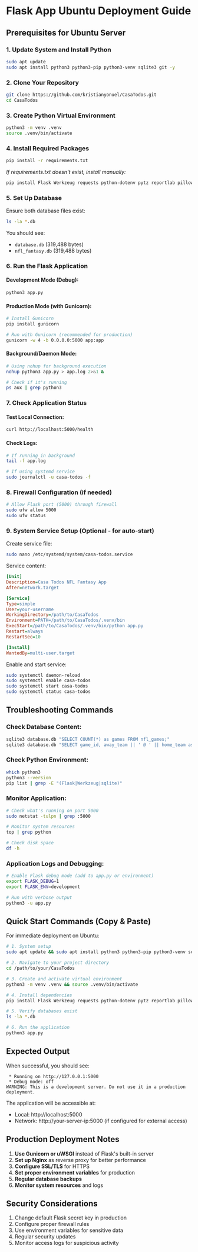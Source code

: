 # Flask App Ubuntu Deployment Guide

## Prerequisites for Ubuntu Server

### 1. Update System and Install Python
```bash
sudo apt update
sudo apt install python3 python3-pip python3-venv sqlite3 git -y
```

### 2. Clone Your Repository
```bash
git clone https://github.com/kristianyonuel/CasaTodos.git
cd CasaTodos
```

### 3. Create Python Virtual Environment
```bash
python3 -m venv .venv
source .venv/bin/activate
```

### 4. Install Required Packages
```bash
pip install -r requirements.txt
```
*If requirements.txt doesn't exist, install manually:*
```bash
pip install Flask Werkzeug requests python-dotenv pytz reportlab pillow blinker
```

### 5. Set Up Database
Ensure both database files exist:
```bash
ls -la *.db
```
You should see:
- `database.db` (319,488 bytes)
- `nfl_fantasy.db` (319,488 bytes)

### 6. Run the Flask Application

#### Development Mode (Debug):
```bash
python3 app.py
```

#### Production Mode (with Gunicorn):
```bash
# Install Gunicorn
pip install gunicorn

# Run with Gunicorn (recommended for production)
gunicorn -w 4 -b 0.0.0.0:5000 app:app
```

#### Background/Daemon Mode:
```bash
# Using nohup for background execution
nohup python3 app.py > app.log 2>&1 &

# Check if it's running
ps aux | grep python3
```

### 7. Check Application Status

#### Test Local Connection:
```bash
curl http://localhost:5000/health
```

#### Check Logs:
```bash
# If running in background
tail -f app.log

# If using systemd service
sudo journalctl -u casa-todos -f
```

### 8. Firewall Configuration (if needed)
```bash
# Allow Flask port (5000) through firewall
sudo ufw allow 5000
sudo ufw status
```

### 9. System Service Setup (Optional - for auto-start)

Create service file:
```bash
sudo nano /etc/systemd/system/casa-todos.service
```

Service content:
```ini
[Unit]
Description=Casa Todos NFL Fantasy App
After=network.target

[Service]
Type=simple
User=your-username
WorkingDirectory=/path/to/CasaTodos
Environment=PATH=/path/to/CasaTodos/.venv/bin
ExecStart=/path/to/CasaTodos/.venv/bin/python app.py
Restart=always
RestartSec=10

[Install]
WantedBy=multi-user.target
```

Enable and start service:
```bash
sudo systemctl daemon-reload
sudo systemctl enable casa-todos
sudo systemctl start casa-todos
sudo systemctl status casa-todos
```

## Troubleshooting Commands

### Check Database Content:
```bash
sqlite3 database.db "SELECT COUNT(*) as games FROM nfl_games;"
sqlite3 database.db "SELECT game_id, away_team || ' @ ' || home_team as matchup, is_final FROM nfl_games WHERE week = 4 AND year = 2025 LIMIT 5;"
```

### Check Python Environment:
```bash
which python3
python3 --version
pip list | grep -E "(Flask|Werkzeug|sqlite)"
```

### Monitor Application:
```bash
# Check what's running on port 5000
sudo netstat -tulpn | grep :5000

# Monitor system resources
top | grep python

# Check disk space
df -h
```

### Application Logs and Debugging:
```bash
# Enable Flask debug mode (add to app.py or environment)
export FLASK_DEBUG=1
export FLASK_ENV=development

# Run with verbose output
python3 -u app.py
```

## Quick Start Commands (Copy & Paste)

For immediate deployment on Ubuntu:

```bash
# 1. System setup
sudo apt update && sudo apt install python3 python3-pip python3-venv sqlite3 -y

# 2. Navigate to your project directory
cd /path/to/your/CasaTodos

# 3. Create and activate virtual environment
python3 -m venv .venv && source .venv/bin/activate

# 4. Install dependencies
pip install Flask Werkzeug requests python-dotenv pytz reportlab pillow blinker

# 5. Verify databases exist
ls -la *.db

# 6. Run the application
python3 app.py
```

## Expected Output

When successful, you should see:
```
 * Running on http://127.0.0.1:5000
 * Debug mode: off
WARNING: This is a development server. Do not use it in a production deployment.
```

The application will be accessible at:
- Local: http://localhost:5000
- Network: http://your-server-ip:5000 (if configured for external access)

## Production Deployment Notes

1. **Use Gunicorn or uWSGI** instead of Flask's built-in server
2. **Set up Nginx** as reverse proxy for better performance
3. **Configure SSL/TLS** for HTTPS
4. **Set proper environment variables** for production
5. **Regular database backups**
6. **Monitor system resources** and logs

## Security Considerations

1. Change default Flask secret key in production
2. Configure proper firewall rules
3. Use environment variables for sensitive data
4. Regular security updates
5. Monitor access logs for suspicious activity